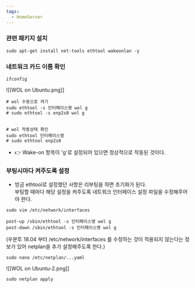 ```yaml
---
tags:
  - HomeServer
---
```


### 관련 패키지 설치
```shell
sudo apt-get install net-tools ethtool wakeonlan -y
```

### 네트워크 카드 이름 확인
```shell
ifconfig
```

![[WOL on Ubuntu.png]]

```shell
# wol 수동으로 켜기
sudo ethtool -s 인터페이스명 wol g
# sudo ethtool -s enp2s0 wol g


# wol 작동상태 확인
sudo ethtool 인터페이스명
# sudo ethtool enp2s0
```

- 👉 Wake-on 항목이 'g'로 설정되어 있으면 정상적으로 작동된 것이다.

### 부팅시마다 켜주도록 설정
- 방금 ethtool로 설정했던 사항은 리부팅을 하면 초기화가 된다.<br>부팅할 때마다 해당 설정을 켜주도록 네트워크 인터페이스 설정 파일을 수정해주어야 한다.

```shell
sudo vim /etc/network/interfaces
```

```vim
post-up /sbin/ethtool -s 인터페이스명 wol g
post-down /sbin/ethtool -s 인터페이스명 wol g
```

(우분투 18.04 부터 /etc/network/interfaces 를 수정하는 것이 적용되지 않는다는 정보가 있어 netplan을 추가 설정해주도록 한다.)

```shell
sudo nano /etc/netplan/...yaml
```

![[WOL on Ubuntu-2.png]]

```shell
sudo netplan apply
```
